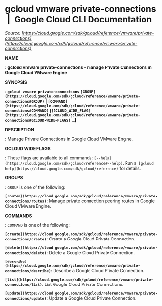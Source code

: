 # gcloud vmware private-connections  |  Google Cloud CLI Documentation

*Source: [https://cloud.google.com/sdk/gcloud/reference/vmware/private-connections](https://cloud.google.com/sdk/gcloud/reference/vmware/private-connections)*

**NAME**

: **gcloud vmware private-connections - manage Private Connections in Google Cloud VMware Engine**

**SYNOPSIS**

: **`gcloud vmware private-connections` `[GROUP](https://cloud.google.com/sdk/gcloud/reference/vmware/private-connections#GROUP)` | `[COMMAND](https://cloud.google.com/sdk/gcloud/reference/vmware/private-connections#COMMAND)` [`[GCLOUD_WIDE_FLAG](https://cloud.google.com/sdk/gcloud/reference/vmware/private-connections#GCLOUD-WIDE-FLAGS) …`]**

**DESCRIPTION**

: Manage Private Connections in Google Cloud VMware Engine.

**GCLOUD WIDE FLAGS**

: These flags are available to all commands: `[--help](https://cloud.google.com/sdk/gcloud/reference#--help)`.
Run `$ [gcloud help](https://cloud.google.com/sdk/gcloud/reference)` for details.

**GROUPS**

: ``GROUP`` is one of the following:

**`[routes](https://cloud.google.com/sdk/gcloud/reference/vmware/private-connections/routes)`**:
Manage private connection peering routes in Google Cloud VMware Engine.

**COMMANDS**

: ``COMMAND`` is one of the following:

**`[create](https://cloud.google.com/sdk/gcloud/reference/vmware/private-connections/create)`**:
Create a Google Cloud Private Connection.

**`[delete](https://cloud.google.com/sdk/gcloud/reference/vmware/private-connections/delete)`**:
Delete a Google Cloud Private Connection.

**`[describe](https://cloud.google.com/sdk/gcloud/reference/vmware/private-connections/describe)`**:
Describe a Google Cloud Private Connection.

**`[list](https://cloud.google.com/sdk/gcloud/reference/vmware/private-connections/list)`**:
List Google Cloud Private Connections.

**`[update](https://cloud.google.com/sdk/gcloud/reference/vmware/private-connections/update)`**:
Update a Google Cloud Private Connection.